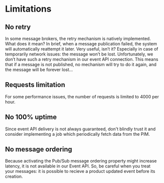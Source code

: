 # Limitations

## No retry
In some message brokers, the retry mechanism is natively implemented. 
What does it mean? In brief, when a message publication failed, the system will automatically reattempt it later. 
Very useful, isn’t it? Especially in case of temporarily network issues: the message won’t be lost.
Unfortunately, we don’t have such a retry mechanism in our event API connection. 
This means that if a message is not published, no mechanism will try to do it again, and the message will be forever lost...

## Requests limitation
For some performance issues, the number of requests is limited to 4000 per hour.

## No 100% uptime
Since event API delivery is not always guaranteed, don't blindly trust it and consider implementing a job which periodically fetch data from the PIM.

## No message ordering 
Because activating the Pub/Sub message ordering property might increase latency, it is not available in our Event API.
So, be careful when you treat your messages: it is possible to recieve a product updated event before its creation.
